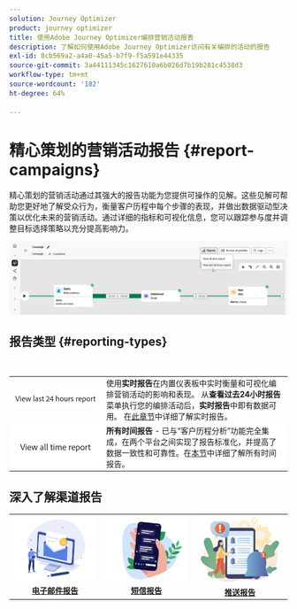 ```yaml
---
solution: Journey Optimizer
product: journey optimizer
title: 使用Adobe Journey Optimizer编排营销活动报表
description: 了解如何使用Adobe Journey Optimizer访问有关编排的活动的报告
exl-id: 8cb569a2-a4a0-45a5-b7f9-f5a591e44335
source-git-commit: 3a44111345c1627610a6b026d7b19b281c4538d3
workflow-type: tm+mt
source-wordcount: '182'
ht-degree: 64%

---
```



# 精心策划的营销活动报告 {#report-campaigns}

精心策划的营销活动通过其强大的报告功能为您提供可操作的见解。这些见解可帮助您更好地了解受众行为，衡量客户历程中每个步骤的表现，并做出数据驱动型决策以优化未来的营销活动。通过详细的指标和可视化信息，您可以跟踪参与度并调整目标选择策略以充分提高影响力。

![](assets/report-orchestrated.png)

## 报告类型 {#reporting-types}

<table style="table-layout:auto; width: 100%; border-collapse: collapse;">
  <tbody>
    <tr>
      <td><a href="../reports/live-report.md"><img alt="实时报告" src="assets/last-24hours.png"></a></td>
      <td>
        使用<b>实时报告</b>在内置仪表板中实时衡量和可视化编排营销活动的影响和表现。 从<b>查看过去24小时报告</b>菜单执行您的编排活动后，<b>实时报告</b>中即有数据可用。 在<a href="../reports/live-report.md">此章节</a>中详细了解实时报告。
      </td>
        </br>
    </tr>
    <tr style="background-color: #FFFFFF;">
      <td><a href="../reports/report-gs-cja.md"><img alt="所有时间报告" src="assets/all-time-report.png"></a></td>
      <td>
        <b>所有时间报告</b> - 已与“客户历程分析”功能完全集成，在两个平台之间实现了报告标准化，并提高了数据一致性和可靠性。在<a href="../reports/report-gs-cja.md">本节</a>中详细了解所有时间报告。
      </td>
    </tr>
  </tbody>
</table>

## 深入了解渠道报告

<table style="table-layout:fixed"><tr style="border: 0; text-align: center;" >
<td><a href="../reports/campaign-global-report-cja-email.md"><img alt="电子邮件" src="../channels/assets/do-not-localize/email.png"></a><br/><a href="../reports/campaign-global-report-cja-email.md"><strong>电子邮件报告</strong></a></td>
<td><a href="../reports/campaign-global-report-cja-sms.md"><img alt="短信" src="../channels/assets/do-not-localize/sms.png"></a><br/><a href="../reports/campaign-global-report-cja-sms.md"><strong>短信报告</strong></a></td>
<td><a href="../reports/campaign-global-report-cja-push.md"><img alt="推送" src="../channels/assets/do-not-localize/push.png"></a><a href="../reports/campaign-global-report-cja-push.md"><strong>推送报告</strong></a></td>
</tr></table>

